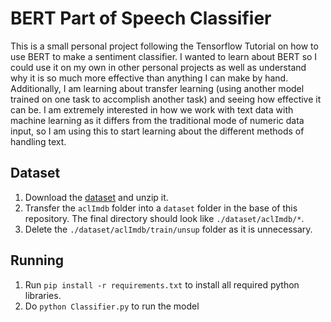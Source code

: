 # BERT Part of Speech Classifier
This is a small personal project following the Tensorflow Tutorial on how to use BERT to make a sentiment classifier. I wanted to learn about BERT so I could use it on my own in other personal projects as well as understand why it is so much more effective than anything I can make by hand. Additionally, I am learning about transfer learning (using another model trained on one task to accomplish another task) and seeing how effective it can be. I am extremely interested in how we work with text data with machine learning as it differs from the traditional mode of numeric data input, so I am using this to start learning about the different methods of handling text.

## Dataset
1. Download the [dataset](https://ai.stanford.edu/~amaas/data/sentiment/aclImdb_v1.tar.gz) and unzip it.
2. Transfer the `aclImdb` folder into a `dataset` folder in the base of this repository. The final directory should look like `./dataset/aclImdb/*`.
3. Delete the `./dataset/aclImdb/train/unsup` folder as it is unnecessary.

## Running
1. Run `pip install -r requirements.txt` to install all required python libraries.
2. Do `python Classifier.py` to run the model